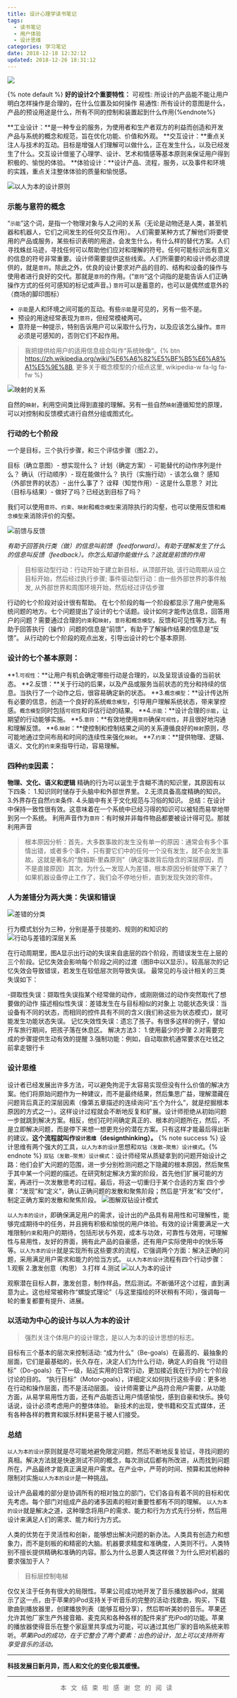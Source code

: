 ```yaml
---
title: 设计心理学读书笔记
tags:
  - 读书笔记
  - 用户体验
  - 设计思维
categories: 学习笔记
date: 2018-12-18 12:32:12
updated: 2018-12-26 18:31:12
---
```

<!-- ![](http://ww1.sinaimg.cn/large/006agIcvly1g1khwy9wc1j30r802i3yi.jpg) -->
![](http://ww1.sinaimg.cn/large/006agIcvly1g1ki3t5urrj30zk0l5q4z.jpg)

{% note default %} **好的设计2个重要特性：**
可视性: 所设计的产品能不能让用户明白怎样操作是合理的，在什么位置及如何操作
易通性: 所有设计的意图是什么，产品的预设用途是什么，所有不同的控制和装置起到什么作用{%endnote%}
<!--more-->
**工业设计：**是一种专业的服务，为使用者和生产者双方的利益而创造和开发产品与系统的概念和规范，旨在优化功能、价值和外观。
**交互设计：**重点关注人与技术的互动。目标是增强人们理解可以做什么，正在发生什么，以及已经发生了什么。交互设计借鉴了心理学、设计、艺术和情感等基本原则来保证用户得到积极的、愉悦的体验。
**体验设计：**设计产品、流程，服务，以及事件和环境的实践，重点关注整体体验的质量和愉悦感。

![`以人为本的设计`原则](http://ww1.sinaimg.cn/large/006agIcvly1g0jp96t83xj312z0a141g.jpg)

### 示能与意符的概念
“`示能`”这个词，是指一个物理对象与人之间的关系（无论是动物还是人类，甚至机器和机器人，它们之间发生的任何交互作用）。
人们需要某种方式了解他们将要使用的产品或服务，某些标识表明的用途，会发生什么，有什么样的替代方案。人们寻找蛛丝马迹，寻找任何可以帮助他们应对和理解的符号。任何可能标识出有意义的信息的符号非常重要。设计师需要提供这些线索。人们所需要的和设计师必须提供的，就是`意符`。除此之外，优良的设计要求对产品的目的、结构和设备的操作与使用者进行良好的交代。那就是`意符`的作用。(“`意符`”这个词指的是能告诉人们正确操作方式的任何可感知的标记或声音。)
`意符`可以是蓄意的，也可以是偶然或意外的（商场的脚印图标）
- `示能`是人和环境之间可能的互动。有些`示能`是可见的，另有一些不是。
- 预设的用途经常表现为`意符`，但经常模棱两可。
- 意符是一种提示，特别告诉用户可以采取什么行为，以及应该怎么操作。`意符`必须是可感知的，否则它们不起作用。

>我把提供给用户的适用信息组合叫作“系统映像”。{% btn https://zh.wikipedia.org/wiki/%E6%A6%82%E5%BF%B5%E6%A8%A1%E5%9E%8B, 更多关于概念模型的介绍点这里, wikipedia-w fa-lg fa-fw %}

![`映射`的关系](http://ww1.sinaimg.cn/mw690/006agIcvly1g0jpinuqr6j30p50pm47f.jpg)

自然的`映射`，利用空间类比得到直接的理解。另有一些自然`映射`遵循知觉的原理，可以对控制和反馈模式进行自然分组或图式化。

### 行动的七个阶段

一个是目标，三个执行步骤，和三个评估步骤（图2.2）。

<div class="note primary">
 <i class="fa fa-check-square-o"></i>目标（确立意图）- 想实现什么？
 <i class="fa fa-check-square-o"></i>计划（确定方案）- 可能替代的动作序列是什么？
 <i class="fa fa-check-square-o"></i>确认（行动顺序）- 现在能做什么？
 <i class="fa fa-check-square-o"></i>执行（实施行动）- 该怎么做？
 <i class="fa fa-check-square-o"></i>感知（外部世界的状态）- 出什么事了？
 <i class="fa fa-check-square-o"></i>诠释（知觉作用）- 这是什么意思？
 <i class="fa fa-check-square-o"></i>对比（目标与结果）- 做好了吗？已经达到目标了吗？
</div>

我们可以使用`意符`、`约束`、`映射`和`概念模型`来消除执行的沟壑，也可以使用反馈和`概念模型`来消除评价的沟壑。
<!-- ![行动的7个阶段](http://ww1.sinaimg.cn/mw690/006agIcvly1g0jpkdynqfj30l80kxwh3.jpg) -->

![前馈与反馈](http://ww1.sinaimg.cn/mw690/006agIcvly1g0jplaky4oj30qf0ps78r.jpg)

*有助于回答执行类（做）的信息叫前馈（feedforward）。有助于理解发生了什么的信息叫反馈（feedback）。你怎么知道你能做什么？这就是前馈的作用*

>目标驱动型行动：行动开始于建立新目标，从顶部开始, 该行动周期从设立目标开始，然后经过执行步骤; 事件驱动型行动：由一些外部世界的事件触发, 从外部世界和周围环境开始，然后经过评估步骤

行动的七个阶段对设计很有帮助。
在七个阶段的每一个阶段都显示了用户使用系统问题的地方。七个问题提出了设计的七个话题。设计如何才能传达信息，回答用户的问题？需要通过合理的`约束`和`映射`，`意符`和`概念模型`，反馈和可见性等方法。有助于回答执行（操作）问题的信息是“前馈”，有助于了解操作结果的信息是“反馈”。
从行动的七个阶段的观点出发，引导出设计的七个基本原则.
### 设计的七个基本原则：
**1.`可视性`：**让用户有机会确定哪些行动是合理的，以及呈现该设备的当前状态。
**2.反馈：**关于行动的后果，以及产品或服务当前状态的充分和持续的信息。当执行了一个动作之后，很容易确定新的状态。
**3.`概念模型`：**设计传达所有必要的信息，创造一个良好的系统`概念模型`，引导用户理解系统状态，带来掌控感。`概念模型`同时包括`可视性`和评估行动的结果。
**4.`示能`：**设计合理的`示能`，让期望的行动能够实施。
**5.`意符`：**有效地使用`意符`确保`可视性`，并且很好地沟通和理解反馈。
**6.`映射`：**使控制和控制结果之间的关系遵循良好的`映射`原则，尽可能地通过空间布局和时间的连续性来强化`映射`。
**7.`约束`：**提供物理、逻辑、语义、文化的`约束`来指导行动，容易理解。
### 四种`约束`因素：
**物理、文化、语义和逻辑**
精确的行为可以诞生于含糊不清的知识里，其原因有以下四条：
1.知识同时储存于头脑中和外部世界里。
2.无须具备高度精确的知识。
3.外界存在自然`约束`条件.
4.头脑中有关于文化规范与习俗的知识。
总结：在设计中保持一致性很有效。这意味着在一个系统中已经习得的知识可以被轻而易举地带到另一个系统。 
利用声音作为`意符`：有时候并非每件物品都要被设计得可见。那就利用声音
>根本原因分析：首先，大多数事故的发生没有单一的原因：通常会有多个事情出错，或者多个事件，只有要它们中的任何一个没有发生，就不会发生事故。这就是著名的“詹姆斯·里森原则”（确定事故背后隐含的深层原因，而不是直接原因）其次，为什么一发现人为差错，根本原因分析就停下来了？如果机器设备停止工作了，我们会不停地分析，直到发现失效的零件。
### 人为差错分为两大类：失误和错误

![差错的分类](http://ww1.sinaimg.cn/mw690/006agIcvly1g0jplxthqsj30n00mhjzo.jpg)

行为模式划分为三种，分别是基于技能的、规则的和知识的
![行动与差错的深层关系](http://ww1.sinaimg.cn/mw690/006agIcvly1g0jpmsgtjkj30xc0fzgs9.jpg)

在行动周期里，图A显示出行动的失误来自底层的四个阶段，而错误发生在上层的三个阶段。记忆失效会影响每个阶段之间的过渡（图B中以X显示）。较高层次的记忆失效会导致错误，若发生在较低层次则导致失误。
最常见的与设计相关的三类失误如下：
<div class="note primary">
-撷取性失误：撷取性失误指某个经常做的动作，或刚刚做过的动作突然取代了想要做的动作
描述相似性失误：差错发生在与目标相似的对象上
功能状态失误：当设备有不同的状态，而相同的控件具有不同的含义(我们称这些为状态模式)，就可能发生功能状态失误。
记忆失效性失误：遗忘了孩子。有很多这样的例子，譬如开车旅行期间，把孩子落在休息区。
解决方法3：
1.使用最少的步骤
2.对需要完成的步骤提供生动有效的提醒
3.强制功能：例如，自动取款机通常要求在吐钱之前拿走银行卡
</div>

### 设计思维
设计者已经发展出许多方法，可以避免拘泥于太容易实现但没有什么价值的解决方案。他们将原始问题作为一种建议，而不是最终结果，然后集思广益，理解潜藏在问题背后真正的深层因素（像第五章描述的连续询问“五个为什么”，就是挖掘根本原因的方式之一）。这样设计过程就会不断地反复和扩展。设计师拒绝从初始问题一步就跳到解决方案。相反，他们花时间确定真正的、根本的问题所在，然后，不是立即解决问题，而是停下来想一想更充分的潜在方案。只有这样才能最后得出新的建议。**这个流程就叫作`设计思维`（designthinking）。**
{% note success %} 设计思维有两个强大的工具，`以人为本的设计`思想和`双钻（发散—聚焦）设计模式`。{% endnote %}
`双钻（发散—聚焦）设计模式`：设计师经常从质疑拿到的问题开始设计之路：他们会扩大问题的范围，进一步分别检测问题之下隐藏的根本原因，然后聚焦于其中某一个问题的描述。在研究制定解决方案的阶段，首先他们扩展可能的方案，再进行一次发散思考的过程。最后，将这一切重归于某个合适的方案
四个步骤：“发现”和“定义”，确认正确问题的发散和聚焦阶段；然后是“开发”和“交付”，制定正确方案的发散和聚焦阶段。
![图解双钻设计模式](http://ww1.sinaimg.cn/mw690/006agIcvly1g0jpnomdi0j30se0matd2.jpg)

`以人为本的设计`，即确保满足用户的需求，设计出的产品具有易用性和可理解性，能够完成期待中的任务，并且拥有积极和愉悦的用户体验。有效的设计需要满足一大堆限制`约束`和用户的期待，包括形状与外观，成本与功效，可靠性与效用，可理解性与易用性，友好的界面，拥有此产品的自豪感，还有用户实际使用中的快乐等等。`以人为本的设计`就是实现所有这些要求的流程，它强调两个方面：解决正确的问题，采用满足用户需求和能力的恰当方式。
`以人为本的设计`流程有四个行动步骤：
1.观察
2.激发创意（构思）
3.打样
4.测试
![`以人为本的设计`](http://ww1.sinaimg.cn/mw690/006agIcvly1g0jpoudgchj30lz0ld776.jpg)

观察潜在目标人群，激发创意，制作样品，然后测试。不断循环这个过程，直到满意为止。这也经常被称作“螺旋式理论”（与这里描绘的环状稍有不同），强调每一轮的重复都要有提升、进展。

### 以活动为中心的设计与以人为本的设计
>强烈关注个体用户的设计理念，是以人为本的设计思想的标志。

目标有三个基本的层次来控制活动:
“成为什么”（Be-goals）在最高的、最抽象的层面，它们是最基础的，长久存在，决定人们为什么行动，确定人的自我
“行动目标”（Do-goals）在下一级，贴近实用的日常行动，更加接近我在行为的七个阶段讨论的目的。
“执行目标”（Motor-goals），详细定义如何执行这些手段：更多地在行动和操作层面，而不是活动层面。
设计师需要让产品符合用户需要，从功能方面，从易学易用性方面，还有产品能否让用户情感愉悦，感到自豪和快乐。换句话说，设计必须考虑用户的整体体验。
新技术的出现，使书籍和交互式媒体，还有各种各样的教育和娱乐材料更易于被人们接受。
### 总结
`以人为本的设计`原则就是尽可能地避免限定问题，然后不断地反复验证，寻找问题的真相。解决方法就是快速测试不同的概念，每次测试后都有所改进，从而找到问题所在，产品最终才能真正满足用户需求。在产业中，严苛的时间、预算和其他种种限制对实施`以人为本的设计`是一种挑战。

设计产品最难的部分是协调所有的相对独立的部门，它们各自有着不同的目标和优先考虑。每个部门对组成产品的诸多因素的相对重要性都有不同的理解。
`以人为本的设计`就是解决之道，这种理念将用户的需求、能力和行为方式先行分析，然后用设计来满足人们的需求、能力和行为方式。

人类的优势在于灵活性和创新，能够想出解决问题的新办法。人类具有创造力和想象力，而不是刻板的和精密的大脑。机器要求精度和准确度，人类则不行。人类特别不擅长提供精确和准确的内容。那么为什么总要人类这样做？为什么把对机器的要求强加于人？

>目标层控制电梯

仅仅关注于任务有很大的局限性。苹果公司成功地开发了音乐播放器iPod，就揭示了这一点，由于苹果的iPod支持关于听音乐的完整的活动:找歌曲，购买，下载歌曲到播放器里，创建播放列表（能够互相分享），然后聆听美妙的音乐。苹果还允许其他厂家生产外接音箱、麦克风和各种各样的配件来扩充iPod的功能。苹果的播放器使得音乐在整个家庭里共享成为可能，可以通过其他厂家的音响系统来聆听。*苹果iPod的成功，在于它整合了两个要素：出色的设计，加上可以支持所有享受音乐的活动。*

---
**科技发展日新月异，而人和文化的变化极其缓慢。**

---
<div style="text-align:center;color: #636363;font-size:14px;letter-spacing: 10px">本文结束啦<i class="fa fa-bell"></i>感谢您的阅读</div>
